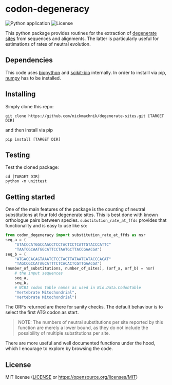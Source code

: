
# codon-degeneracy
![Python application](https://github.com/nickmachnik/codon-degeneracy/workflows/Python%20application/badge.svg)
![License](https://img.shields.io/github/license/nickmachnik/codon-degeneracy)

This python package provides routines for the extraction of [degenerate sites](https://en.wikipedia.org/wiki/Codon_degeneracy) from sequences and alignments. The latter is particularly useful for estimations of rates of neutral evolution.

## Dependencies

This code uses [biopython](https://biopython.org/) and [scikit-bio](http://scikit-bio.org/) internally. In order to installl via pip, [numpy](https://numpy.org/) has to be installed.

## Installing

Simply clone this repo:

```
git clone https://github.com/nickmachnik/degenerate-sites.git [TARGET DIR]
```

and then install  via pip
```
pip install [TARGET DIR]
```

## Testing

Test the cloned package:
```
cd [TARGET DIR]
python -m unittest
```

## Getting started

One of the main features of the package is the counting of neutral substitutions at four fold degenerate sites.
This is best done with known orthologue pairs between species.
`substitution_rate_at_ffds` provides that functionality and is easy to use like so:
```python
from codon_degeneracy import substitution_rate_at_ffds as nsr
seq_a = (
    "ATACCCATGGCCAACCTCCTACTCCTCATTGTACCCATTC"
    "TAATCGCAATGGCATTCCTAATGCTTACCGAACGA")
seq_b = (
    "ATGACCACAGTAAATCTCCTACTTATAATCATACCCACAT"
    "TAGCCGCCATAGCATTTCTCACACTCGTTGAACGA")
(number_of_substitutions, number_of_sites), (orf_a, orf_b) = nsr(
    # the input sequences
    seq_a,
    seq_b,
    # NCBI codon table names as used in Bio.Data.CodonTable
    "Vertebrate Mitochondrial",
    "Vertebrate Mitochondrial")
```
The ORFs returned are there for sanity checks. The default behaviour is to select the first ATG codon
as start.

> NOTE: The numbers of neutral substitutions per site reported by this function are merely a lower bound,
> as they do not include the possibility of multiple substitutions per site.

There are more useful and well documented functions under the hood, which I enourage to explore by browsing the code.

## License

MIT license ([LICENSE](LICENSE.txt) or https://opensource.org/licenses/MIT)

<!-- 
End with an example of getting some data out of the system or using it for a little demo

## Running the tests

Explain how to run the automated tests for this system

### Break down into end to end tests

Explain what these tests test and why

```
Give an example
```

### And coding style tests

Explain what these tests test and why

```
Give an example
```

## Deployment

Add additional notes about how to deploy this on a live system

## Built With

* [Dropwizard](http://www.dropwizard.io/1.0.2/docs/) - The web framework used
* [Maven](https://maven.apache.org/) - Dependency Management
* [ROME](https://rometools.github.io/rome/) - Used to generate RSS Feeds

## Contributing

Please read [CONTRIBUTING.md](https://gist.github.com/PurpleBooth/b24679402957c63ec426) for details on our code of conduct, and the process for submitting pull requests to us.

## Versioning

We use [SemVer](http://semver.org/) for versioning. For the versions available, see the [tags on this repository](https://github.com/your/project/tags).

## Authors

* **Billie Thompson** - *Initial work* - [PurpleBooth](https://github.com/PurpleBooth)

See also the list of [contributors](https://github.com/your/project/contributors) who participated in this project.

## License

This project is licensed under the MIT License - see the [LICENSE.md](LICENSE.md) file for details

## Acknowledgments

* Hat tip to anyone whose code was used
* Inspiration
* etc

 -->